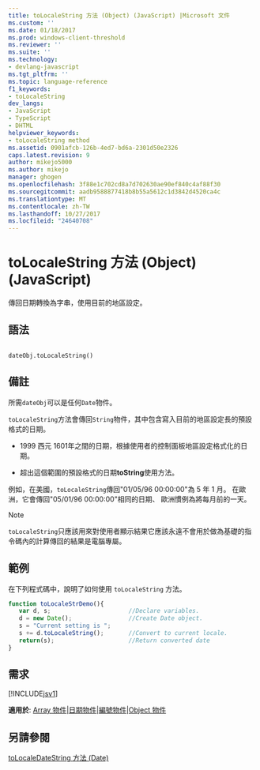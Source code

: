 ```yaml
---
title: toLocaleString 方法 (Object) (JavaScript) |Microsoft 文件
ms.custom: ''
ms.date: 01/18/2017
ms.prod: windows-client-threshold
ms.reviewer: ''
ms.suite: ''
ms.technology:
- devlang-javascript
ms.tgt_pltfrm: ''
ms.topic: language-reference
f1_keywords:
- toLocaleString
dev_langs:
- JavaScript
- TypeScript
- DHTML
helpviewer_keywords:
- toLocaleString method
ms.assetid: 0901afcb-126b-4ed7-bd6a-2301d50e2326
caps.latest.revision: 9
author: mikejo5000
ms.author: mikejo
manager: ghogen
ms.openlocfilehash: 3f88e1c702cd8a7d702630ae90ef840c4af88f30
ms.sourcegitcommit: aadb9588877418b8b55a5612c1d3842d4520ca4c
ms.translationtype: MT
ms.contentlocale: zh-TW
ms.lasthandoff: 10/27/2017
ms.locfileid: "24640708"
---
```

# <a name="tolocalestring-method-object-javascript"></a>toLocaleString 方法 (Object) (JavaScript)
傳回日期轉換為字串，使用目前的地區設定。  
  
## <a name="syntax"></a>語法  
  
```  
  
dateObj.toLocaleString()   
```  
  
## <a name="remarks"></a>備註  
 所需`dateObj`可以是任何`Date`物件。  
  
 `toLocaleString`方法會傳回`String`物件，其中包含寫入目前的地區設定長的預設格式的日期。  
  
-   1999 西元 1601年之間的日期，根據使用者的控制面板地區設定格式化的日期。  
  
-   超出這個範圍的預設格式的日期**toString**使用方法。  
  
 例如，在美國，`toLocaleString`傳回"01/05/96 00:00:00"為 5 年 1 月。 在歐洲，它會傳回"05/01/96 00:00:00"相同的日期、 歐洲慣例為將每月前的一天。  
  
> [!NOTE]
>  `toLocaleString`只應該用來對使用者顯示結果它應該永遠不會用於做為基礎的指令碼內的計算傳回的結果是電腦專屬。  
  
## <a name="example"></a>範例  
 在下列程式碼中，說明了如何使用 `toLocaleString` 方法。  
  
```JavaScript  
function toLocaleStrDemo(){     
   var d, s;                      //Declare variables.  
   d = new Date();                //Create Date object.  
   s = "Current setting is ";  
   s += d.toLocaleString();       //Convert to current locale.  
   return(s);                     //Return converted date  
}  
```  
  
## <a name="requirements"></a>需求  
 [!INCLUDE[jsv1](../../javascript/misc/includes/jsv1-md.md)]  
  
 **適用於**: [Array 物件](../../javascript/reference/array-object-javascript.md)&#124;[日期物件](../../javascript/reference/date-object-javascript.md)&#124;[編號物件](../../javascript/reference/number-object-javascript.md)&#124;[Object 物件](../../javascript/reference/object-object-javascript.md)  
  
## <a name="see-also"></a>另請參閱  
 [toLocaleDateString 方法 (Date)](../../javascript/reference/tolocaledatestring-method-date-javascript.md)
